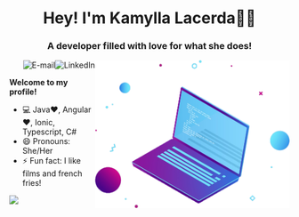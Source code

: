 <h1 align="center">Hey! I'm Kamylla Lacerda👋😄</h1>
<h3 align="center">A developer filled with love for what she does!</h3>

<img align="right" src="https://raw.githubusercontent.com/KamyllaLacerda/KamyllaLacerda/main/img/computer.png" width="350"/>

<a href="https://www.linkedin.com/in/kamylla-lacerda/">
<img align="right" alt="LinkedIn" src="https://img.shields.io/badge/-Linkedin-blue"/>
</a>

<a href="mailto:kamyllarlacerda@gmail.com">
<img align="right" alt="E-mail" src="https://img.shields.io/badge/-Contact%20me-purple"/>
</a>

<br/>

<strong>Welcome to my profile!</strong>
- 💻 Java❤️, Angular❤️, Ionic, Typescript, C#
- 😄 Pronouns: She/Her
- ⚡ Fun fact: I like films and french fries!

 <div>
  <a href="https://github.com/KamyllaLacerda">
  <!-- <img height="140px" width"50%" src="https://github-readme-stats.vercel.app/api?username=KamyllaLacerda&show_icons=true&theme=dark&include_all_commits=true&count_private=true"/> -->
 <img height="140px" width"50%" src="https://github-readme-stats.vercel.app/api/top-langs/?username=KamyllaLacerda&layout=compact&langs_count=7&theme=dark"/>
</div>
